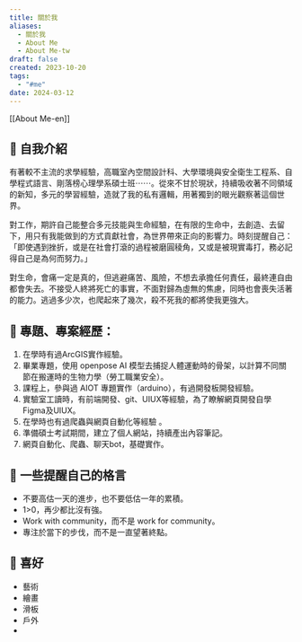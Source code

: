```yaml
---
title: 關於我
aliases:
  - 關於我
  - About Me
  - About Me-tw
draft: false
created: 2023-10-20
tags:
  - "#me"
date: 2024-03-12
---
```

[[About Me-en]]
##  👤 自我介紹
有著較不主流的求學經驗，高職室內空間設計科、大學環境與安全衛生工程系、自學程式語言、剛落榜心理學系碩士班⋯⋯。從來不甘於現狀，持續吸收著不同領域的新知，多元的學習經驗，造就了我的私有邏輯，用著獨到的眼光觀察著這個世界。

對工作，期許自己能整合多元技能與生命經驗，在有限的生命中，去創造、去留下，用只有我能做到的方式貢獻社會，為世界帶來正向的影響力。時刻提醒自己：「即使遇到挫折，或是在社會打滾的過程被磨圓稜角，又或是被現實毒打，務必記得自己是為何而努力。」

對生命，會痛一定是真的，但逃避痛苦、風險，不想去承擔任何責任，最終連自由都會失去。不接受人終將死亡的事實，不面對歸為虛無的焦慮，同時也會喪失活著的能力。逃過多少次，也爬起來了幾次，殺不死我的都將使我更強大。
## 🔬 專題、專案經歷：
1. 在學時有過ArcGIS實作經驗。
2. 畢業專題，使用 openpose AI 模型去捕捉人體運動時的骨架，以計算不同關節在搬運時的生物力學（勞工職業安全）。
3. 課程上，參與過 AIOT 專題實作（arduino），有過開發板開發經驗。
4. 實驗室工讀時，有前端開發、git、UIUX等經驗，為了瞭解網頁開發自學Figma及UIUX。
5. 在學時也有過爬蟲與網頁自動化等經驗 。
6. 準備碩士考試期間，建立了個人網站，持續產出內容筆記。
7. 網頁自動化、爬蟲、聊天bot，基礎實作。
## 📝 一些提醒自己的格言
- 不要高估一天的進步，也不要低估一年的累積。
- 1>0，再少都比沒有強。
- Work with community，而不是 work for community。
- 專注於當下的步伐，而不是一直望著終點。
## 🤩 喜好
- 藝術
- 繪畫
- 滑板
- 戶外
- 